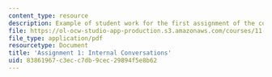 ```yaml
---
content_type: resource
description: Example of student work for the first assignment of the course.
file: https://ol-ocw-studio-app-production.s3.amazonaws.com/courses/11-235-analyzing-projects-and-organizations-fall-2009/83861967c3ecc7db9cec29894f5e8b62_MIT11_235F09_student2.pdf
file_type: application/pdf
resourcetype: Document
title: 'Assignment 1: Internal Conversations'
uid: 83861967-c3ec-c7db-9cec-29894f5e8b62
---
```

